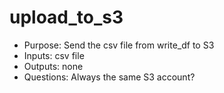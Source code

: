 # upload_to_s3

- Purpose: Send the csv file from write_df to S3
- Inputs: csv file
- Outputs: none
- Questions: Always the same S3 account?
